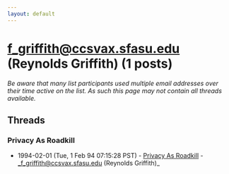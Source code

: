 ```yaml
---
layout: default
---
```


# f_griffith@ccsvax.sfasu.edu (Reynolds Griffith) (1 posts)

_Be aware that many list participants used multiple email addresses over their time active on the list. As such this page may not contain all threads available._

## Threads

### Privacy As Roadkill
+ 1994-02-01 (Tue, 1 Feb 94 07:15:28 PST) - [Privacy As Roadkill](/archive/1994/02/d9e8543d7712993aa349a754dea99c0014c529e9493cf916bcec2d85a6954c21) - _f_griffith@ccsvax.sfasu.edu (Reynolds Griffith)_


